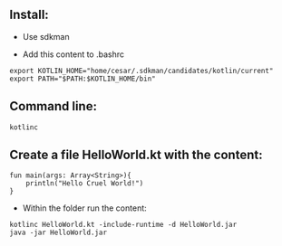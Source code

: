 

## Install:
- Use sdkman

- Add this content to .bashrc
```
export KOTLIN_HOME="home/cesar/.sdkman/candidates/kotlin/current"
export PATH="$PATH:$KOTLIN_HOME/bin"
```


## Command line:
```
kotlinc
```

## Create a file HelloWorld.kt with the content:
```
fun main(args: Array<String>){
	println("Hello Cruel World!")
}
```
- Within the folder run the content:
```
kotlinc HelloWorld.kt -include-runtime -d HelloWorld.jar
java -jar HelloWorld.jar
```